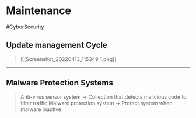 # Maintenance
#CyberSecurity 
## Update management Cycle
>![[Screenshot_20220413_115349 1.png]]
----
## Malware Protection Systems
>Anti-virus sensor system -> Collection that detects malicious code to filter traffic
>Malware protection system -> Protect system when malware inactive